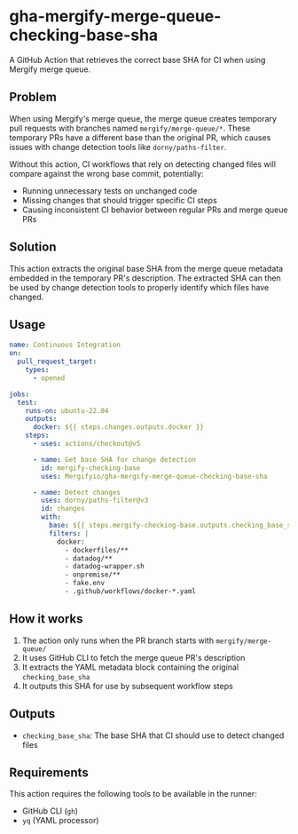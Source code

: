 # gha-mergify-merge-queue-checking-base-sha

A GitHub Action that retrieves the correct base SHA for CI when using Mergify merge queue.

## Problem

When using Mergify's merge queue, the merge queue creates temporary pull requests with branches named `mergify/merge-queue/*`. These temporary PRs have a different base than the original PR, which causes issues with change detection tools like `dorny/paths-filter`.

Without this action, CI workflows that rely on detecting changed files will compare against the wrong base commit, potentially:
- Running unnecessary tests on unchanged code
- Missing changes that should trigger specific CI steps
- Causing inconsistent CI behavior between regular PRs and merge queue PRs

## Solution

This action extracts the original base SHA from the merge queue metadata embedded in the temporary PR's description. The extracted SHA can then be used by change detection tools to properly identify which files have changed.

## Usage

```yaml
name: Continuous Integration
on:
  pull_request_target:
    types:
      - opened

jobs:
  test:
    runs-on: ubuntu-22.04
    outputs:
      docker: ${{ steps.changes.outputs.docker }}
    steps:
      - uses: actions/checkout@v5

      - name: Get base SHA for change detection
        id: mergify-checking-base
        uses: Mergifyio/gha-mergify-merge-queue-checking-base-sha

      - name: Detect changes
        uses: dorny/paths-filter@v3
        id: changes
        with:
          base: ${{ steps.mergify-checking-base.outputs.checking_base_sha }}
          filters: |
            docker:
              - dockerfiles/**
              - datadog/**
              - datadog-wrapper.sh
              - onpremise/**
              - fake.env
              - .github/workflows/docker-*.yaml
```

## How it works

1. The action only runs when the PR branch starts with `mergify/merge-queue/`
2. It uses GitHub CLI to fetch the merge queue PR's description
3. It extracts the YAML metadata block containing the original `checking_base_sha`
4. It outputs this SHA for use by subsequent workflow steps

## Outputs

- `checking_base_sha`: The base SHA that CI should use to detect changed files

## Requirements

This action requires the following tools to be available in the runner:
- GitHub CLI (`gh`)
- `yq` (YAML processor)
